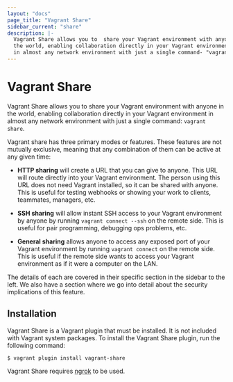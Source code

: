 ```yaml
---
layout: "docs"
page_title: "Vagrant Share"
sidebar_current: "share"
description: |-
  Vagrant Share allows you to  share your Vagrant environment with anyone in
  the world, enabling collaboration directly in your Vagrant environment
  in almost any network environment with just a single command- "vagrant share".
---
```


# Vagrant Share

Vagrant Share allows you to  share your Vagrant environment with anyone in
the world, enabling collaboration directly in your Vagrant environment
in almost any network environment with just a single command:
`vagrant share`.

Vagrant share has three primary modes or features. These features are not
mutually exclusive, meaning that any combination of them can be active
at any given time:

  * **HTTP sharing** will create a URL that you can give to anyone. This
    URL will route directly into your Vagrant environment. The person using
    this URL does not need Vagrant installed, so it can be shared with anyone.
    This is useful for testing webhooks or showing your work to clients,
    teammates, managers, etc.

  * **SSH sharing** will allow instant SSH access to your Vagrant environment
    by anyone by running `vagrant connect --ssh` on the remote side. This
    is useful for pair programming, debugging ops problems, etc.

  * **General sharing** allows anyone to access any exposed port of your
    Vagrant environment by running `vagrant connect` on the remote side.
    This is useful if the remote side wants to access your Vagrant
    environment as if it were a computer on the LAN.

The details of each are covered in their specific section in the sidebar
to the left. We also have a section where we go into detail about the
security implications of this feature.

## Installation

Vagrant Share is a Vagrant plugin that must be installed. It is not
included with Vagrant system packages. To install the Vagrant Share
plugin, run the following command:

```shell
$ vagrant plugin install vagrant-share
```

Vagrant Share requires [ngrok](https://ngrok.com) to be used.
